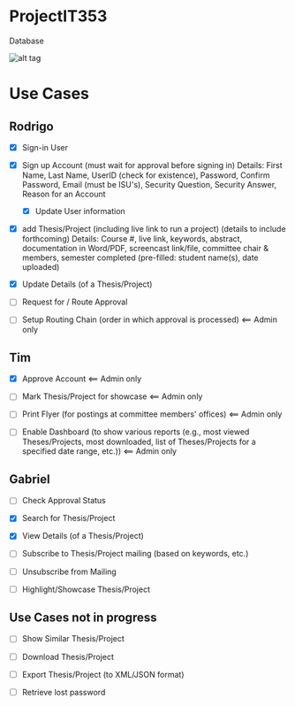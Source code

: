# ProjectIT353

Database

![alt tag](https://raw.githubusercontent.com/j3gu3/ProjectIT353/master/db4.png)


# Use Cases

## Rodrigo
* [x] Sign-in User

* [x] Sign up Account (must wait for approval before signing in) Details: First Name, Last Name, UserID (check for existence), Password, Confirm Password, Email (must be ISU's), Security Question, Security Answer, Reason for an Account
	* [x] Update User information
	
* [x] add Thesis/Project (including live link to run a project) (details to include forthcoming) Details: Course #, live link, keywords, abstract, documentation in Word/PDF, screencast link/file, committee chair & members, semester completed (pre-filled: student name(s), date uploaded) 

* [x] Update Details (of a Thesis/Project)

* [ ] Request for / Route Approval

* [ ] Setup Routing Chain (order in which approval is processed) <== Admin only

## Tim

* [x] Approve Account <== Admin only

* [ ] Mark Thesis/Project for showcase <== Admin only

* [ ] Print Flyer (for postings at committee members' offices) <== Admin only

* [ ] Enable Dashboard (to show various reports (e.g., most viewed Theses/Projects, most downloaded, list of Theses/Projects for a specified date range, etc.)) <== Admin only

## Gabriel

* [ ] Check Approval Status

* [x] Search for Thesis/Project

* [x] View Details (of a Thesis/Project)

* [ ] Subscribe to Thesis/Project mailing (based on keywords, etc.)

* [ ] Unsubscribe from Mailing

* [ ] Highlight/Showcase Thesis/Project 

## Use Cases not in progress

* [ ] Show Similar Thesis/Project

* [ ] Download Thesis/Project

* [ ] Export Thesis/Project (to XML/JSON format)

* [ ] Retrieve lost password


